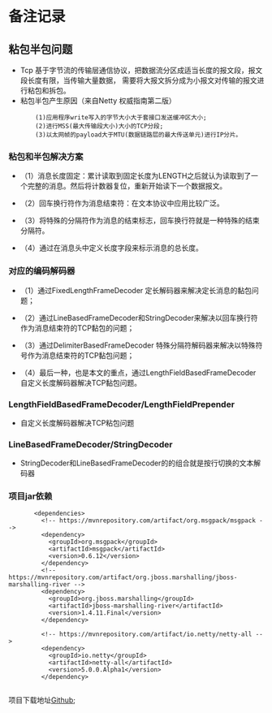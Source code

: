# 备注记录
## 粘包半包问题 
- Tcp 基于字节流的传输层通信协议，把数据流分区成适当长度的报文段，报文段长度有限，当传输大量数据，
需要将大报文拆分成为小报文对传输的报文进行粘包和拆包。
- 粘包半包产生原因（来自Netty 权威指南第二版）
    ````
        (1)应用程序write写入的字节大小大于套接口发送缓冲区大小;
        (2)进行MSS(最大传输段大小)大小的TCP分段;
        (3)以太网帧的payload大于MTU(数据链路层的最大传送单元)进行IP分片。
     ````   

### 粘包和半包解决方案
- （1）消息长度固定：累计读取到固定长度为LENGTH之后就认为读取到了一个完整的消息。然后将计数器复位，重新开始读下一个数据报文。

- （2）回车换行符作为消息结束符：在文本协议中应用比较广泛。

- （3）将特殊的分隔符作为消息的结束标志，回车换行符就是一种特殊的结束分隔符。

- （4）通过在消息头中定义长度字段来标示消息的总长度。

### 对应的编码解码器 

- （1）通过FixedLengthFrameDecoder 定长解码器来解决定长消息的黏包问题；

- （2）通过LineBasedFrameDecoder和StringDecoder来解决以回车换行符作为消息结束符的TCP黏包的问题；

- （3）通过DelimiterBasedFrameDecoder 特殊分隔符解码器来解决以特殊符号作为消息结束符的TCP黏包问题；

- （4）最后一种，也是本文的重点，通过LengthFieldBasedFrameDecoder 自定义长度解码器解决TCP黏包问题。
 

###  LengthFieldBasedFrameDecoder/LengthFieldPrepender 
- 自定义长度解码器解决TCP粘包问题 

### LineBasedFrameDecoder/StringDecoder
 - StringDecoder和LineBasedFrameDecoder的的组合就是按行切换的文本解码器
 
### 项目jar依赖 
   ```
          <dependencies>
            <!-- https://mvnrepository.com/artifact/org.msgpack/msgpack -->
            <dependency>
              <groupId>org.msgpack</groupId>
              <artifactId>msgpack</artifactId>
              <version>0.6.12</version>
            </dependency>
            <!-- https://mvnrepository.com/artifact/org.jboss.marshalling/jboss-marshalling-river -->
            <dependency>
              <groupId>org.jboss.marshalling</groupId>
              <artifactId>jboss-marshalling-river</artifactId>
              <version>1.4.11.Final</version>
            </dependency>
        
            <!-- https://mvnrepository.com/artifact/io.netty/netty-all -->
            <dependency>
              <groupId>io.netty</groupId>
              <artifactId>netty-all</artifactId>
              <version>5.0.0.Alpha1</version>
            </dependency>
        
   ```
项目下载地址[Github]();   

 
 